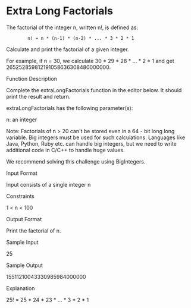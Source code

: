 # Extra Long Factorials

The factorial of the integer n, written n!, is defined as: 
            
            n! = n * (n-1) * (n-2) * ... * 3 * 2 * 1

Calculate and print the factorial of a given integer.

For example, if n = 30, we calculate 30 * 29 * 28 * ... * 2 * 1 and get 265252859812191058636308480000000.

Function Description

Complete the extraLongFactorials function in the editor below. It should print the result and return.

extraLongFactorials has the following parameter(s):

n: an integer

Note: Factorials of n > 20 can't be stored even in a 64 - bit long long variable. Big integers must be used for such calculations. Languages like Java, Python, Ruby etc. can handle big integers, but we need to write additional code in C/C++ to handle huge values.

We recommend solving this challenge using BigIntegers. 

Input Format

Input consists of a single integer n

Constraints

1 < n < 100

Output Format

Print the factorial of n.

Sample Input

25

Sample Output

15511210043330985984000000

Explanation

25! = 25 * 24 * 23 * ... * 3 * 2 * 1
